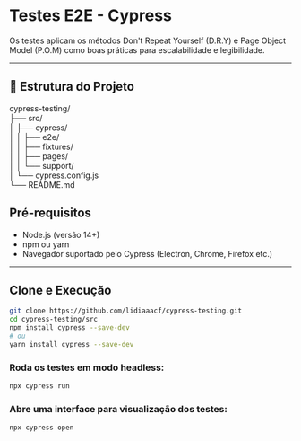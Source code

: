 # Testes E2E - Cypress

Os testes aplicam os métodos Don't Repeat Yourself (D.R.Y) e Page Object Model (P.O.M) como boas práticas para escalabilidade e legibilidade.

---

## 🔧 Estrutura do Projet​o

cypress-testing/    
├── src/   
│ ├── cypress/   
│ │ ├── e2e/   
│ │ ├── fixtures/  
│ │ ├── pages/  
│ │ └── support/   
│ └── cypress.config.js   
└── README.md     

## Pré-requisitos

- Node.js (versão 14+)
- npm ou yarn
- Navegador suportado pelo Cypress (Electron, Chrome, Firefox etc.)

---

## Clone e Execução

```bash
git clone https://github.com/lidiaaacf/cypress-testing.git
cd cypress-testing/src
npm install cypress --save-dev
# ou
yarn install cypress --save-dev
```

### Roda os testes em modo headless:
```bash
npx cypress run
```
### Abre uma interface para visualização dos testes:
```bash
npx cypress open
```
